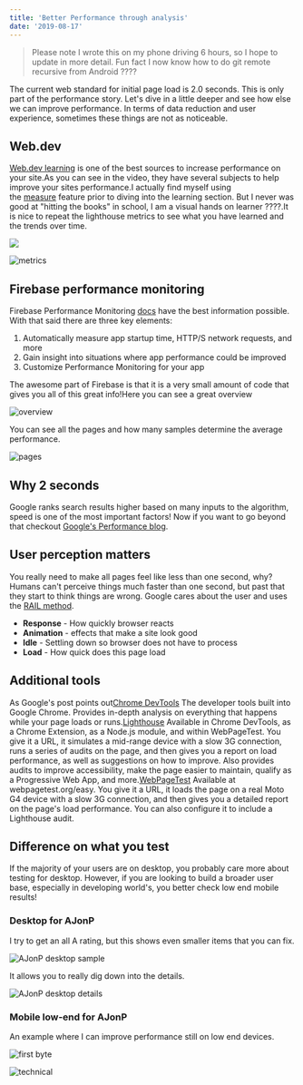 ```yaml
---
title: 'Better Performance through analysis'
date: '2019-08-17'
---
```


> Please note I wrote this on my phone driving 6 hours, so I hope to update in more detail. Fun fact I now know how to do git remote recursive from Android ????

The current web standard for initial page load is 2.0 seconds. This is only part of the performance story. Let's dive in a little deeper and see how else we can improve performance. In terms of data reduction and user experience, sometimes these things are not as noticeable.

## Web.dev[](https://codingcat.dev/blog/better-performance-through-analysis#webdev)

[Web.dev learning](https://web.dev/learn) is one of the best sources to increase performance on your site.As you can see in the video, they have several subjects to help improve your sites performance.I actually find myself using the [measure](https://web.dev/measure) feature prior to diving into the learning section. But I never was good at "hitting the books" in school, I am a visual hands on learner ????.It is nice to repeat the lighthouse metrics to see what you have learned and the trends over time.

![](https://res.cloudinary.com/ajonp/image/upload/v1600706347/codingcat.dev/image_70309666.png)

![metrics](https://res.cloudinary.com/ajonp/image/upload/f_auto,q_auto/ajonp-ajonp-com/blog/Screenshot_20190817-083308_2.png)

## Firebase performance monitoring[](https://codingcat.dev/blog/better-performance-through-analysis#firebase-performance-monitoring)

Firebase Performance Monitoring [docs](https://firebase.google.com/docs/perf-mon) have the best information possible. With that said there are three key elements:

1. Automatically measure app startup time, HTTP/S network requests, and more
2. Gain insight into situations where app performance could be improved
3. Customize Performance Monitoring for your app

The awesome part of Firebase is that it is a very small amount of code that gives you all of this great info!Here you can see a great overview

![overview](https://res.cloudinary.com/ajonp/image/upload/f_auto,q_auto/ajonp-ajonp-com/blog/Screenshot_20190817-100008_2.png)

You can see all the pages and how many samples determine the average performance.

![pages](https://res.cloudinary.com/ajonp/image/upload/f_auto,q_auto/ajonp-ajonp-com/blog/Screenshot_20190817-170441.png)

## Why 2 seconds[](https://codingcat.dev/blog/better-performance-through-analysis#why-2-seconds)

Google ranks search results higher based on many inputs to the algorithm, speed is one of the most important factors! Now if you want to go beyond that checkout [Google's Performance blog](https://developers.google.com/web/fundamentals/performance/why-performance-matters/).

## User perception matters[](https://codingcat.dev/blog/better-performance-through-analysis#user-perception-matters)

You really need to make all pages feel like less than one second, why? Humans can't perceive things much faster than one second, but past that they start to think things are wrong. Google cares about the user and uses the [RAIL method](https://developers.google.com/web/fundamentals/performance/rail).

- **Response** - How quickly browser reacts
- **Animation** - effects that make a site look good
- **Idle** - Settling down so browser does not have to process
- **Load** - How quick does this page load

## Additional tools[](https://codingcat.dev/blog/better-performance-through-analysis#additional-tools)

As Google's post points out[Chrome DevTools](https://developers.google.com/web/fundamentals/performance/rail#devtools) The developer tools built into Google Chrome. Provides in-depth analysis on everything that happens while your page loads or runs.[Lighthouse](https://developers.google.com/web/fundamentals/performance/rail#lighthouse) Available in Chrome DevTools, as a Chrome Extension, as a Node.js module, and within WebPageTest. You give it a URL, it simulates a mid-range device with a slow 3G connection, runs a series of audits on the page, and then gives you a report on load performance, as well as suggestions on how to improve. Also provides audits to improve accessibility, make the page easier to maintain, qualify as a Progressive Web App, and more.[WebPageTest](https://developers.google.com/web/fundamentals/performance/rail#webpagetest) Available at webpagetest.org/easy. You give it a URL, it loads the page on a real Moto G4 device with a slow 3G connection, and then gives you a detailed report on the page's load performance. You can also configure it to include a Lighthouse audit.

## Difference on what you test[](https://codingcat.dev/blog/better-performance-through-analysis#difference-on-what-you-test)

If the majority of your users are on desktop, you probably care more about testing for desktop. However, if you are looking to build a broader user base, especially in developing world's, you better check low end mobile results!

### Desktop for AJonP[](https://codingcat.dev/blog/better-performance-through-analysis#desktop-for-ajonp)

I try to get an all A rating, but this shows even smaller items that you can fix.

![AJonP desktop sample](https://res.cloudinary.com/ajonp/image/upload/f_auto,q_auto/ajonp-ajonp-com/blog/Screenshot_20190818-124358.png)

It allows you to really dig down into the details.

![AJonP desktop details](https://res.cloudinary.com/ajonp/image/upload/f_auto,q_auto/ajonp-ajonp-com/blog/Screenshot_20190818-124455.png)

### Mobile low-end for AJonP[](https://codingcat.dev/blog/better-performance-through-analysis#mobile-low-end-for-ajonp)

An example where I can improve performance still on low end devices.

![first byte](https://res.cloudinary.com/ajonp/image/upload/f_auto,q_auto/ajonp-ajonp-com/blog/Screenshot_20190817-225336.png)

![technical](https://res.cloudinary.com/ajonp/image/upload/f_auto,q_auto/ajonp-ajonp-com/blog/Screenshot_20190817-225421.png)
